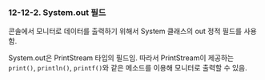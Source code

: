 ### 12-12-2. System.out 필드

콘솔에서 모니터로 데이터를 출력하기 위해서 System 클래스의 out 정적 필드를 사용함.

System.out은 PrintStream 타입의 필드임. 따라서 PrintStream이 제공하는 `print()`, `println()`, `printf()`와 같은 메소드를 이용해 모니터로 출력할 수 있음.